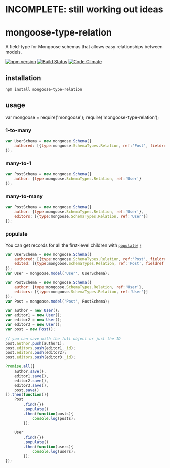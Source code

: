 # INCOMPLETE: still working out ideas

# mongoose-type-relation
A field-type for Mongoose schemas that allows easy relationships between models.

[![npm version](https://badge.fury.io/js/mongoose-type-relation.svg)](http://badge.fury.io/js/mongoose-type-relation)
[![Build Status](https://travis-ci.org/konsumer/mongoose-type-relation.svg?branch=master)](https://travis-ci.org/konsumer/mongoose-type-relation)
[![Code Climate](https://codeclimate.com/github/konsumer/mongoose-type-relation/badges/gpa.svg)](https://codeclimate.com/github/konsumer/mongoose-type-relation)

## installation

    npm install mongoose-type-relation


## usage

var mongoose = require('mongoose');
require('mongoose-type-relation');

### 1-to-many

```javascript
var UserSchema = new mongoose.Schema({
    authored: [{type:mongoose.SchemaTypes.Relation, ref:'Post', fieldref: 'author'}]
});
```

### many-to-1

```javascript
var PostSchema = new mongoose.Schema({
    author: {type:mongoose.SchemaTypes.Relation, ref:'User'}
});
```

### many-to-many

```javascript
var PostSchema = new mongoose.Schema({
    author: {type:mongoose.SchemaTypes.Relation, ref:'User'},
    editors: [{type:mongoose.SchemaTypes.Relation, ref:'User'}]
});
```

### populate

You can get records for all the first-level children with [`populate()`](http://mongoosejs.com/docs/populate.html)

```javascript
var UserSchema = new mongoose.Schema({
    authored: [{type:mongoose.SchemaTypes.Relation, ref:'Post', fieldref: 'author'}],
    edited: [{type:mongoose.SchemaTypes.Relation, ref:'Post', fieldref: 'editors'}]
});
var User = mongoose.model('User', UserSchema);

var PostSchema = new mongoose.Schema({
    author: {type:mongoose.SchemaTypes.Relation, ref:'User'},
    editors: [{type:mongoose.SchemaTypes.Relation, ref:'User'}]
});
var Post = mongoose.model('Post', PostSchema);

var author = new User();
var editor1 = new User();
var editor2 = new User();
var editor3 = new User();
var post = new Post();

// you can save with the full object or just the ID
post.author.push(author1);
post.editors.push(editor1._id);
post.editors.push(editor2);
post.editors.push(editor3._id);

Promise.all([
    author.save(),
    editor1.save(),
    editor2.save(),
    editor3.save(),
    post.save()
]).then(function(){
    Post
        .find({})
        .populate()
        .then(function(posts){
            console.log(posts);
        });
    
    User
        .find({})
        .populate()
        .then(function(users){
            console.log(users);
        });
});

```
